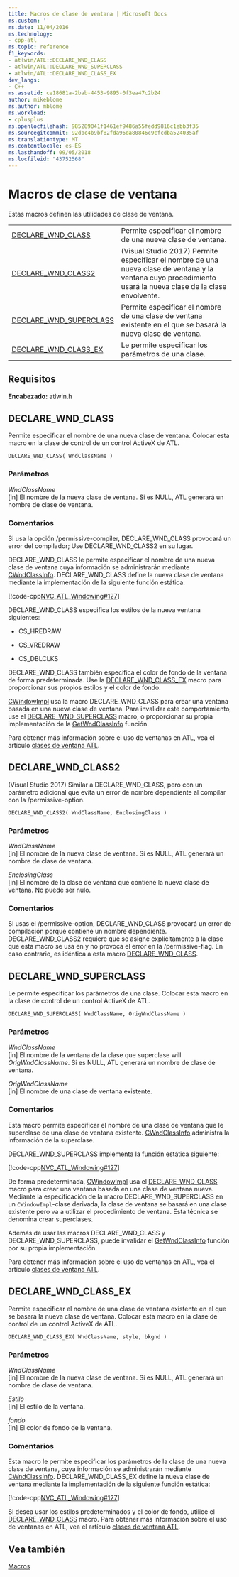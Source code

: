 ```yaml
---
title: Macros de clase de ventana | Microsoft Docs
ms.custom: ''
ms.date: 11/04/2016
ms.technology:
- cpp-atl
ms.topic: reference
f1_keywords:
- atlwin/ATL::DECLARE_WND_CLASS
- atlwin/ATL::DECLARE_WND_SUPERCLASS
- atlwin/ATL::DECLARE_WND_CLASS_EX
dev_langs:
- C++
ms.assetid: ce18681a-2bab-4453-9895-0f3ea47c2b24
author: mikeblome
ms.author: mblome
ms.workload:
- cplusplus
ms.openlocfilehash: 985289041f1461ef9486a55fedd9816c1ebb3f35
ms.sourcegitcommit: 92dbc4b9bf82fda96da80846c9cfcdba524035af
ms.translationtype: MT
ms.contentlocale: es-ES
ms.lasthandoff: 09/05/2018
ms.locfileid: "43752568"
---
```

# <a name="window-class-macros"></a>Macros de clase de ventana

Estas macros definen las utilidades de clase de ventana.

|||
|-|-|
|[DECLARE_WND_CLASS](#declare_wnd_class)|Permite especificar el nombre de una nueva clase de ventana.| 
|[DECLARE_WND_CLASS2](#declare_wnd_class2)|(Visual Studio 2017) Permite especificar el nombre de una nueva clase de ventana y la ventana cuyo procedimiento usará la nueva clase de la clase envolvente.| 
|[DECLARE_WND_SUPERCLASS](#declare_wnd_superclass)|Permite especificar el nombre de una clase de ventana existente en el que se basará la nueva clase de ventana.|
|[DECLARE_WND_CLASS_EX](#declare_wnd_class_ex)|Le permite especificar los parámetros de una clase.|  

## <a name="requirements"></a>Requisitos

**Encabezado:** atlwin.h

##  <a name="declare_wnd_class"></a>  DECLARE_WND_CLASS

Permite especificar el nombre de una nueva clase de ventana. Colocar esta macro en la clase de control de un control ActiveX de ATL.

```
DECLARE_WND_CLASS( WndClassName )
```

### <a name="parameters"></a>Parámetros

*WndClassName*  
[in] El nombre de la nueva clase de ventana. Si es NULL, ATL generará un nombre de clase de ventana.

### <a name="remarks"></a>Comentarios

Si usa la opción /permissive-compiler, DECLARE_WND_CLASS provocará un error del compilador; Use DECLARE_WND_CLASS2 en su lugar.

DECLARE_WND_CLASS le permite especificar el nombre de una nueva clase de ventana cuya información se administrarán mediante [CWndClassInfo](cwndclassinfo-class.md). DECLARE_WND_CLASS define la nueva clase de ventana mediante la implementación de la siguiente función estática:

[!code-cpp[NVC_ATL_Windowing#127](../../atl/codesnippet/cpp/window-class-macros_1.cpp)]

DECLARE_WND_CLASS especifica los estilos de la nueva ventana siguientes:

- CS_HREDRAW

- CS_VREDRAW

- CS_DBLCLKS

DECLARE_WND_CLASS también especifica el color de fondo de la ventana de forma predeterminada. Use la [DECLARE_WND_CLASS_EX](#declare_wnd_class_ex) macro para proporcionar sus propios estilos y el color de fondo.

[CWindowImpl](cwindowimpl-class.md) usa la macro DECLARE_WND_CLASS para crear una ventana basada en una nueva clase de ventana. Para invalidar este comportamiento, use el [DECLARE_WND_SUPERCLASS](#declare_wnd_superclass) macro, o proporcionar su propia implementación de la [GetWndClassInfo](cwindowimpl-class.md#getwndclassinfo) función.  

Para obtener más información sobre el uso de ventanas en ATL, vea el artículo [clases de ventana ATL](../../atl/atl-window-classes.md).  

##  <a name="declare_wnd_class2"></a>  DECLARE_WND_CLASS2

(Visual Studio 2017) Similar a DECLARE_WND_CLASS, pero con un parámetro adicional que evita un error de nombre dependiente al compilar con la /permissive-option.

```
DECLARE_WND_CLASS2( WndClassName, EnclosingClass )
```

### <a name="parameters"></a>Parámetros

*WndClassName*  
[in] El nombre de la nueva clase de ventana. Si es NULL, ATL generará un nombre de clase de ventana. 

*EnclosingClass*  
[in] El nombre de la clase de ventana que contiene la nueva clase de ventana. No puede ser nulo.

### <a name="remarks"></a>Comentarios

Si usas el /permissive-option, DECLARE_WND_CLASS provocará un error de compilación porque contiene un nombre dependiente. DECLARE_WND_CLASS2 requiere que se asigne explícitamente a la clase que esta macro se usa en y no provoca el error en la /permissive-flag.
En caso contrario, es idéntica a esta macro [DECLARE_WND_CLASS](#declare_wnd_class).

##  <a name="declare_wnd_superclass"></a>  DECLARE_WND_SUPERCLASS

Le permite especificar los parámetros de una clase. Colocar esta macro en la clase de control de un control ActiveX de ATL.

```
DECLARE_WND_SUPERCLASS( WndClassName, OrigWndClassName )
```

### <a name="parameters"></a>Parámetros

*WndClassName*  
[in] El nombre de la ventana de la clase que superclase will *OrigWndClassName*. Si es NULL, ATL generará un nombre de clase de ventana.

*OrigWndClassName*  
[in] El nombre de una clase de ventana existente.

### <a name="remarks"></a>Comentarios

Esta macro permite especificar el nombre de una clase de ventana que le superclase de una clase de ventana existente. [CWndClassInfo](cwndclassinfo-class.md) administra la información de la superclase.

DECLARE_WND_SUPERCLASS implementa la función estática siguiente:

[!code-cpp[NVC_ATL_Windowing#127](../../atl/codesnippet/cpp/window-class-macros_1.cpp)]

De forma predeterminada, [CWindowImpl](cwindowimpl-class.md) usa el [DECLARE_WND_CLASS](#declare_wnd_class) macro para crear una ventana basada en una clase de ventana nueva. Mediante la especificación de la macro DECLARE_WND_SUPERCLASS en un `CWindowImpl`-clase derivada, la clase de ventana se basará en una clase existente pero va a utilizar el procedimiento de ventana. Esta técnica se denomina crear superclases.

Además de usar las macros DECLARE_WND_CLASS y DECLARE_WND_SUPERCLASS, puede invalidar el [GetWndClassInfo](cwindowimpl-class.md#getwndclassinfo) función por su propia implementación.  

Para obtener más información sobre el uso de ventanas en ATL, vea el artículo [clases de ventana ATL](../../atl/atl-window-classes.md).

##  <a name="declare_wnd_class_ex"></a>  DECLARE_WND_CLASS_EX

Permite especificar el nombre de una clase de ventana existente en el que se basará la nueva clase de ventana. Colocar esta macro en la clase de control de un control ActiveX de ATL.

```
DECLARE_WND_CLASS_EX( WndClassName, style, bkgnd )
```

### <a name="parameters"></a>Parámetros

*WndClassName*  
[in] El nombre de la nueva clase de ventana. Si es NULL, ATL generará un nombre de clase de ventana.

*Estilo*  
[in] El estilo de la ventana.

*fondo*  
[in] El color de fondo de la ventana.

### <a name="remarks"></a>Comentarios

Esta macro le permite especificar los parámetros de la clase de una nueva clase de ventana, cuya información se administrarán mediante [CWndClassInfo](cwndclassinfo-class.md). DECLARE_WND_CLASS_EX define la nueva clase de ventana mediante la implementación de la siguiente función estática:

[!code-cpp[NVC_ATL_Windowing#127](../../atl/codesnippet/cpp/window-class-macros_1.cpp)]

Si desea usar los estilos predeterminados y el color de fondo, utilice el [DECLARE_WND_CLASS](#declare_wnd_class) macro. Para obtener más información sobre el uso de ventanas en ATL, vea el artículo [clases de ventana ATL](../../atl/atl-window-classes.md).

## <a name="see-also"></a>Vea también

[Macros](atl-macros.md)

